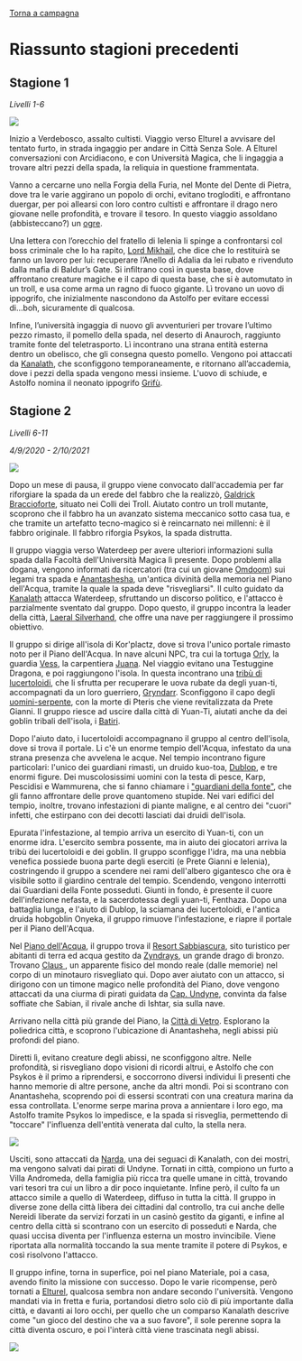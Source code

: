 [Torna a campagna](/star/campaign)

# Riassunto stagioni precedenti

## Stagione 1

*Livelli 1-6*

![](https://i.imgur.com/ITfZIfl.jpg)

Inizio a Verdebosco, assalto cultisti. Viaggio verso Elturel a avvisare del tentato furto, in strada ingaggio per andare in Città Senza Sole. A Elturel conversazioni con Arcidiacono, e con Università Magica, che li ingaggia a trovare altri pezzi della spada, la reliquia in questione frammentata. 

Vanno a cercarne uno nella Forgia della Furia, nel Monte del Dente di Pietra, dove tra le varie aggirano un popolo di orchi, evitano trogloditi, e affrontano duergar, per poi allearsi con loro contro cultisti e affrontare il drago nero giovane nelle profondità, e trovare il tesoro. In questo viaggio assoldano (abbisteccano?) un [ogre](npc/hirelings#ogreb).

Una lettera con l’orecchio del fratello di Ielenia li spinge a confrontarsi col boss criminale che lo ha rapito, [Lord Mikhail](npc/elturel#lord-mikhail), che dice che lo restituirà se fanno un lavoro per lui: recuperare l’Anello di Adalia da lei rubato e rivenduto dalla mafia di Baldur’s Gate. Si infiltrano così in questa base, dove affrontano creature magiche e il capo di questa base, che si è automutato in un troll, e usa come arma un ragno di fuoco gigante. Lì trovano un uovo di ippogrifo, che inizialmente nascondono da Astolfo per evitare eccessi di...boh, sicuramente di qualcosa.

Infine, l’università ingaggia di nuovo gli avventurieri per trovare l’ultimo pezzo rimasto, il pomello della spada, nel deserto di Anauroch, raggiunto tramite fonte del teletrasporto. Lì incontrano una strana entità esterna dentro un obelisco, che gli consegna questo pomello. Vengono poi attaccati da [Kanalath](npc/evil#kanalath), che sconfiggono temporaneamente, e ritornano all’accademia, dove i pezzi della spada vengono messi insieme. L'uovo di schiude, e Astolfo nomina il neonato ippogrifo [Grifù](npc/hirelings.md#grifù).

## Stagione 2

*Livelli 6-11*

*4/9/2020 - 2/10/2021*

![](https://i.imgur.com/J9ivhSi.jpg)

Dopo un mese di pausa, il gruppo viene convocato dall'accademia per far riforgiare la spada da un erede del fabbro che la realizzò, [Galdrick Braccioforte](npc/misc#galdrick-braccioforte), situato nei Colli dei Troll. Aiutato contro un troll mutante, scoprono che il fabbro ha un avanzato sistema meccanico sotto casa tua, e che tramite un artefatto tecno-magico si è reincarnato nei millenni: è il fabbro originale. Il fabbro riforgia Psykos, la spada distrutta.

Il gruppo viaggia verso Waterdeep per avere ulteriori informazioni sulla spada dalla Facoltà dell'Università Magica lì presente. Dopo problemi alla dogana, vengono informati da ricercatori (tra cui un giovane [Omdoom](npc/waterdeep.md#uther-omdoom)) sui legami tra spada e [Anantashesha](npc/waterplane#anantashesha), un'antica divinità della memoria nel Piano dell'Acqua, tramite la quale la spada deve "risvegliarsi". Il culto guidato da [Kanalath](npc/evil#kanalath) attacca Waterdeep, sfruttando un discorso politico, e l'attacco è parzialmente sventato dal gruppo. Dopo questo, il gruppo incontra la leader della città, [Laeral Silverhand](npc/waterdeep.md#laeral-silverhand), che offre una nave per raggiungere il prossimo obiettivo.

Il gruppo si dirige all'isola di Kor'plactz, dove si trova l'unico portale rimasto noto per il Piano dell'Acqua. In nave alcuni NPC, tra cui la tortuga [Orly](npc/hirelings.md#orly-skiffback), la guardia [Vess](npc/hirelings.md#vess-jouvevau), la carpentiera [Juana](npc/hirelings.md#juana-diaz). Nel viaggio evitano una Testuggine Dragona, e poi raggiungono l'isola. In questa incontrano una [tribù di lucertoloidi](npc/korplactz.md#tribù-della-palude), che li sfrutta per recuperare le uova rubate da degli yuan-ti, accompagnati da un loro guerriero, [Gryndarr](pg#gryndarr). Sconfiggono il capo degli [uomini-serpente](npc/korplactz.md#dazas), con la morte di Pteris che viene revitalizzata da Prete Gianni. Il gruppo riesce ad uscire dalla città di Yuan-Ti, aiutati anche da dei goblin tribali dell'isola, i [Batiri](npc/korplactz.md#batiri).

Dopo l'aiuto dato, i lucertoloidi accompagnano il gruppo al centro dell'isola, dove si trova il portale. Li c'è un enorme tempio dell'Acqua, infestato da una strana presenza che avvelena le acque. Nel tempio incontrano figure particolari: l'unico dei guardiani rimasti, un druido kuo-toa, [Dublop](npc/korplactz.md#dublop), e tre enormi figure. Dei muscolosissimi uomini con la testa di pesce, Karp, Pescidisi e Wammurena, che si fanno chiamare i ["guardiani della fonte"](npc/korplactz.md#karp), che gli fanno affrontare delle prove quantomeno stupide. Nei vari edifici del tempio, inoltre, trovano infestazioni di piante maligne, e al centro dei "cuori" infetti, che estirpano con dei decotti lasciati dai druidi dell'isola.

Epurata l'infestazione, al tempio arriva un esercito di Yuan-ti, con un enorme idra. L'esercito sembra possente, ma in aiuto dei giocatori arriva la tribù dei lucertoloidi e dei goblin. Il gruppo sconfigge l'idra, ma una nebbia venefica possiede buona parte degli eserciti (e Prete Gianni e Ielenia), costringendo il gruppo a scendere nei rami dell'albero gigantesco che ora è visibile sotto il giardino centrale del tempio. Scendendo, vengono interrotti dai Guardiani della Fonte posseduti. Giunti in fondo, è presente il cuore dell'infezione nefasta, e la sacerdotessa degli yuan-ti, Fenthaza. Dopo una battaglia lunga, e l'aiuto di Dublop, la sciamana dei lucertoloidi, e l'antica druida hobgoblin Onyeka, il gruppo rimuove l'infestazione, e riapre il portale per il Piano dell'Acqua.

Nel [Piano dell'Acqua](luoghi#piano-dellacqua-e-correlate), il gruppo trova il [Resort Sabbiascura](luoghi#resort-fluttuante-sabbiascura), sito turistico per abitanti di terra ed acqua gestito da [Zyndrays](npc/waterplane.md#zyndrays), un grande drago di bronzo. Trovano [Claus ](npc/waterplane.md#claus-schroeder), un apparente fisico del mondo reale (dalle memorie) nel corpo di un minotauro risvegliato qui. Dopo aver aiutato con un attacco, si dirigono con un timone magico nelle profondità del Piano, dove vengono attaccati da una ciurma di pirati guidata da [Cap. Undyne](npc/waterplane.md#capitan-undyne), convinta da false soffiate che Sabian, il rivale anche di Ishtar, sia sulla nave.

Arrivano nella città più grande del Piano, la [Città di Vetro](luoghi#città-di-vetro). Esplorano la poliedrica città, e scoprono l'ubicazione di Anantasheha, negli abissi più profondi del piano.

Diretti lì, evitano creature degli abissi, ne sconfiggono altre. Nelle profondità, si risvegliano dopo visioni di ricordi altrui, e Astolfo che con Psykos è il primo a riprendersi, e soccorrono diversi individui lì presenti che hanno memorie di altre persone, anche da altri mondi. Poi si scontrano con Anantasheha, scoprendo poi di essersi scontrati con una creatura marina da essa controllata. L'enorme serpe marina prova a annientare i loro ego, ma Astolfo tramite Psykos lo impedisce, e la spada si risveglia, permettendo di "toccare" l'influenza dell'entità venerata dal culto, la stella nera.

![](https://i.imgur.com/qqCTaSg.jpg)

Usciti, sono attaccati da [Narda](npc/evil.md#narda), una dei seguaci di Kanalath, con dei mostri, ma vengono salvati dai pirati di Undyne. Tornati in città, compiono un furto a Villa Andromeda, della famiglia più ricca tra quelle umane in città, trovando vari tesori tra cui un libro a dir poco inquietante. Infine però, il culto fa un attacco simile a quello di Waterdeep, diffuso in tutta la città. Il gruppo in diverse zone della città libera dei cittadini dal controllo, tra cui anche delle Nereidi liberate da servizi forzati in un casinò gestito da giganti, e infine al centro della città si scontrano con un esercito di posseduti e Narda, che quasi uccisa diventa per l'influenza esterna un mostro invincibile. Viene riportata alla normalità toccando la sua mente tramite il potere di Psykos, e così risolvono l'attacco.

Il gruppo infine, torna in superfice, poi nel piano Materiale, poi a casa, avendo finito la missione con successo. Dopo le varie ricompense, però tornati a [Elturel](luoghi#elturel), qualcosa sembra non andare secondo l'università. Vengono mandati via in fretta e furia, portandosi dietro solo ciò di più importante dalla città, e davanti ai loro occhi, per quello che un comparso Kanalath descrive come "un gioco del destino che va a suo favore", il sole perenne sopra la città diventa oscuro, e poi l'interà città viene trascinata negli abissi.

![](https://slyflourish.com/images/elturel_in_avernus.jpg)